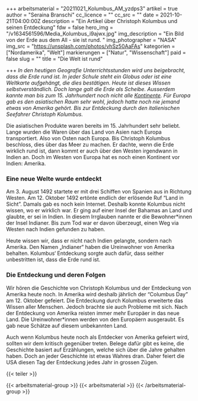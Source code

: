 +++
arbeitsmaterial = "20211021_Kolumbus_AM_yzdps3"
artikel = true
author = "Seraina Branschi"
cc_licence = ""
cc_src = ""
date = 2021-10-21T04:00:00Z
description = "Ein Artikel über Christoph Kolumbus und seinen Entdeckung"
fdw = false
hero_img = "/v1634561596/Media_Kolumbus_i9ajwx.jpg"
img_description = "Ein Bild von der Erde aus dem All - sie ist rund. "
img_photographer = "NASA"
img_src = "https://unsplash.com/photos/vhSz50AaFAs"
kategorien = ["Nordamerika", "Welt"]
markierungen = ["Natur", "Wissenschaft"]
paid = false
slug = ""
title = "Die Welt ist rund"

+++
_In den heutigen Geografie Unterrichtsstunden wird uns beigebracht, dass die Erde rund ist. In jeder Schule steht ein Globus oder ist eine Weltkarte aufgehängt, die dies bestätigen. Heute ist dieses Wissen selbstverständlich. Doch lange galt die Erde als Scheibe. Ausserdem kannte man bis zum 15. Jahrhundert noch nicht alle_ [_Kontinente_](https://www.chinderzytig.ch/)_. Für Europa gab es den asiatischen Raum sehr wohl, jedoch hatte noch nie jemand etwas von Amerika gehört. Bis zur Entdeckung durch den italienischen Seefahrer Christoph Kolumbus._

Die asiatischen Produkte waren bereits im 15. Jahrhundert sehr beliebt. Lange wurden die Waren über das Land von Asien nach Europa transportiert. Also von Osten nach Europa. Bis Christoph Kolumbus beschloss, dies über das Meer zu machen. Er dachte, wenn die Erde wirklich rund ist, dann kommt er auch über den Westen irgendwann in Indien an. Doch im Westen von Europa hat es noch einen Kontinent vor Indien: Amerika.

### Eine neue Welte wurde entdeckt

Am 3. August 1492 startete er mit drei Schiffen von Spanien aus in Richtung Westen. Am 12. Oktober 1492 ertönte endlich der erlösende Ruf “Land in Sicht”. Damals gab es noch kein Internet. Deshalb konnte Kolumbus nicht wissen, wo er wirklich war. Er ging auf einer Insel der Bahamas an Land und glaubte, er sei in Indien. In diesem Irrglauben nannte er die Bewohner*innen der Insel Indianer. Bis zum Tod war er davon überzeugt, einen Weg via Westen nach Indien gefunden zu haben.

Heute wissen wir, dass er nicht nach Indien gelangte, sondern nach Amerika. Den Namen „Indianer“ haben die Ureinwohner von Amerika behalten. Kolumbus‘ Entdeckung sorgte auch dafür, dass seither unbestritten ist, dass die Erde rund ist.

### Die Entdeckung und deren Folgen

Wir hören die Geschichte von Christoph Kolumbus und der Entdeckung von Amerika heute noch. In Amerika wird deshalb jährlich der “Columbus Day” am 12. Oktober gefeiert. Die Entdeckung durch Kolumbus erweiterte das Wissen aller Menschen. Jedoch brachte sie auch Probleme mit sich. Nach der Entdeckung von Amerika reisten immer mehr Europäer in das neue Land. Die Ureinwohner*innen werden von den Europäern ausgeraubt. Es gab neue Schätze auf diesem unbekannten Land.

Auch wenn Kolumbus heute noch als Entdecker von Amerika gefeiert wird, sollten wir dem kritisch gegenüber treten. Belege dafür gibt es keine, die Geschichte basiert auf Erzählungen, welche sich über die Jahre gehalten haben. Doch an jeder Geschichte ist etwas Wahres dran. Daher feiert die USA diesen Tag der Entdeckung jedes Jahr in grossen Zügen.

{{< teiler >}}

{{< arbeitsmaterial-group >}}
{{< arbeitsmaterial >}}
{{< /arbeitsmaterial-group >}}
